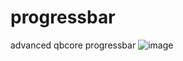 # progressbar
advanced qbcore progressbar
![image]([https://user-images.githubusercontent.com/94620332/179421351-09a7b241-f7e3-4223-a5f4-0443f64cb986.png](https://cdn.discordapp.com/attachments/991764933786206268/998306112497524746/unknown.png))
